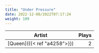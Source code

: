 ```yaml
---
title: "Under Pressure"
date: 2022-12-08/2022T07:17:24
weight: 109
---
```




 Artist | Plays 
----- | -----:
[Queen]({{< ref "a4258">}}) | 2
